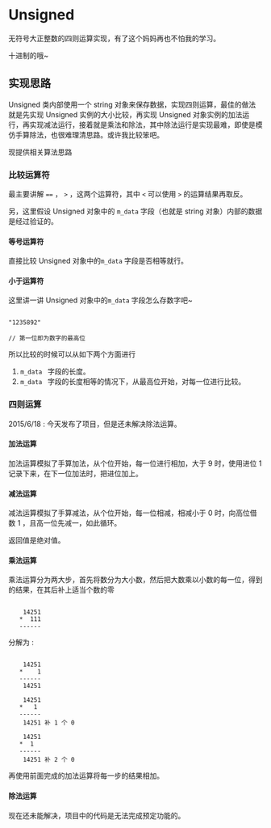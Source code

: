 # Unsigned

无符号大正整数的四则运算实现，有了这个妈妈再也不怕我的学习。

十进制的哦~

## 实现思路

Unsigned 类内部使用一个 string 对象来保存数据，实现四则运算，最佳的做法就是先实现 Unsigned 实例的大小比较，再实现 Unsigned 对象实例的加法运行，再实现减法运行，接着就是乘法和除法，其中除法运行是实现最难，即使是模仿手算除法，也很难理清思路。或许我比较笨吧。

现提供相关算法思路

### 比较运算符

最主要讲解 ```==``` ， ```>``` ，这两个运算符，其中 ```<``` 可以使用 ```>``` 的运算结果再取反。

另，这里假设 Unsigned 对象中的 ```m_data``` 字段（也就是 string 对象）内部的数据是经过验证的。

#### 等号运算符

直接比较 Unsigned 对象中的```m_data``` 字段是否相等就行。

#### 小于运算符

这里讲一讲 Unsigned 对象中的```m_data``` 字段怎么存数字吧~

```

"1235892"

// 第一位即为数字的最高位

```
 
所以比较的时候可以从如下两个方面进行

1. ```m_data ``` 字段的长度。
2. ```m_data ``` 字段的长度相等的情况下，从最高位开始，对每一位进行比较。

### 四则运算

2015/6/18 : 今天发布了项目，但是还未解决除法运算。

#### 加法运算

加法运算模拟了手算加法，从个位开始，每一位进行相加，大于 9 时，使用进位 1 记录下来，在下一位加法时，把进位加上。

#### 减法运算

减法运算模拟了手算减法，从个位开始，每一位相减，相减小于 0 时，向高位借数 1 ，且高一位先减一，如此循环。

返回值是绝对值。

#### 乘法运算

乘法运算分为两大步，首先将数分为大小数，然后把大数乘以小数的每一位，得到的结果，在其后补上适当个数的零

```

    14251
   *  111
   ------

```

分解为 : 

```

    14251
   *    1
   ------
    14251

    14251
   *   1
   ------
    14251 补 1 个 0 

    14251
   *  1
   ------
    14251 补 2 个 0 

```

再使用前面完成的加法运算将每一步的结果相加。

#### 除法运算

现在还未能解决，项目中的代码是无法完成预定功能的。
